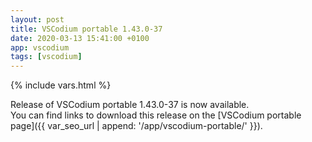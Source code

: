 ```yaml
---
layout: post
title: VSCodium portable 1.43.0-37
date: 2020-03-13 15:41:00 +0100
app: vscodium
tags: [vscodium]
---
```

{% include vars.html %}

Release of VSCodium portable 1.43.0-37 is now available.<br />
You can find links to download this release on the [VSCodium portable page]({{ var_seo_url | append: '/app/vscodium-portable/' }}).